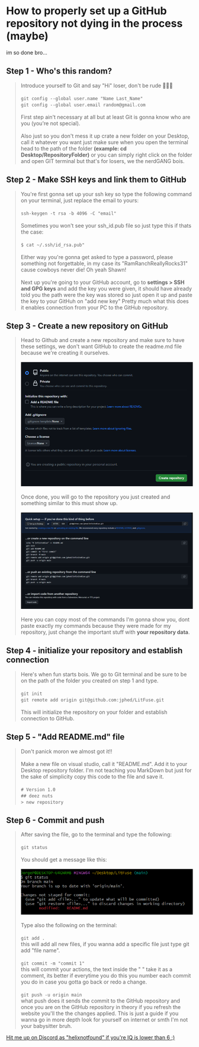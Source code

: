 # How to properly set up a GitHub repository **not dying in the process** (maybe)
im so done bro...
## Step 1 - Who's this random?
> Introduce yourself to Git and say "Hi" loser, don't be rude 🔔🔔🔔<br><br>
> `git config --global user.name "Name Last_Name"`<br>
> `git config --global user.email random@gmail.com`<br><br>
> First step ain't necessary at all but at least Git is gonna know who are you (you're not special).<br><br>
> Also just so you don't mess it up crate a new folder on your Desktop, call it whatever you want just make sure when you open the terminal head to the path of the folder **(example: cd Desktop/RepositoryFolder)** or you can simply right click on the folder and open GIT terminal but that's for losers, we the nerdGANG bois.


## Step 2 - Make SSH keys and link them to GitHub
> You're first gonna set up your ssh key so type the following command on your terminal, just replace the email to yours:<br><br>
> `ssh-keygen -t rsa -b 4096 -C "email"`<br><br>
> Sometimes you won't see your ssh_id.pub file so just type this if thats the case: <br><br>
> `$ cat ~/.ssh/id_rsa.pub"`<br><br>
> Either way you're gonna get asked to type a password, please something not forgettable, in my case its "RamRanchReallyRocks31" cause cowboys never die! Oh yeah Shawn!<br><br>
> Next up you're going to your GitHub account, go to **settings > SSH and GPG keys** and add the key you were given, it should have already told you the path were the key was stored so just open it up and paste the key to your GitHuh on "add new key" Pretty much what this does it enables connection from your PC to the GitHub repository.

## Step 3 - Create a new repository on GitHub
> Head to Github and create a new repository and make sure to have these settings, we don't want GitHub to create the readme.md file because we're creating it ourselves.<br><br>
> ![repSettings](repSettings.PNG) <br><br>
> Once done, you will go to the repository you just created and something similar to this must show up. <br><br>
> ![repCommands](repCommands.PNG)<br><br>
> Here you can copy most of the commands I'm gonna show you, dont paste exactly my commands because they were made for my repository, just change the important stuff with **your repository data**.


## Step 4 - initialize your repository and establish connection
> Here's when fun starts bois. We go to Git terminal and be sure to be on the path of the folder you created on step 1 and type. <br><br>
> `git init`<br>
> `git remote add origin git@github.com:jphed/LitFuse.git`<br><br>
> This will initialize the repository on your folder and establish connection to GitHub.


## Step 5 - "Add README.md" file
> Don't panick moron we almost got it!!<br><br>
> Make a new file on visual studio, call it "README.md". Add it to your Desktop repository folder. I'm not teaching you MarkDown but just for the sake of simplicity copy this code to the file and save it.<br><br>
> `# Version 1.0`<br>
> `## deez nuts`<br>
> `> new repository`

## Step 6 - Commit and push
> After saving the file, go to the terminal and type the following:<br><br>
> `git status`<br><br>
> You should get a message like this:<br><br>
> ![repGitStatus](repGitStatus.PNG)<br><br>
> Type also the following on the terminal:<br><br>
> `git add .`<br>
> this will add all new files, if you wanna add a specific file just type git add "file name".<br><br>
> `git commit -m "commit 1"`<br>
> this will commit your actions, the text inside the " " take it as a comment, its better if everytime you do this you number each commit you do in case you gotta go back or redo a change.<br><br>
> `git push -u origin main`<br>
> what push does it sends the commit to the GitHub repository and once you are on the GitHub repository in theory if you refresh the website you'll the the changes applied. This is just a guide if you wanna go in more depth look for yourself on internet or smth I'm not your babysitter bruh.











[Hit me up on Discord as "helixnotfound" if you're IQ is lower than 6 ;)](https://www.youtube.com/watch?v=dQw4w9WgXcQ)
